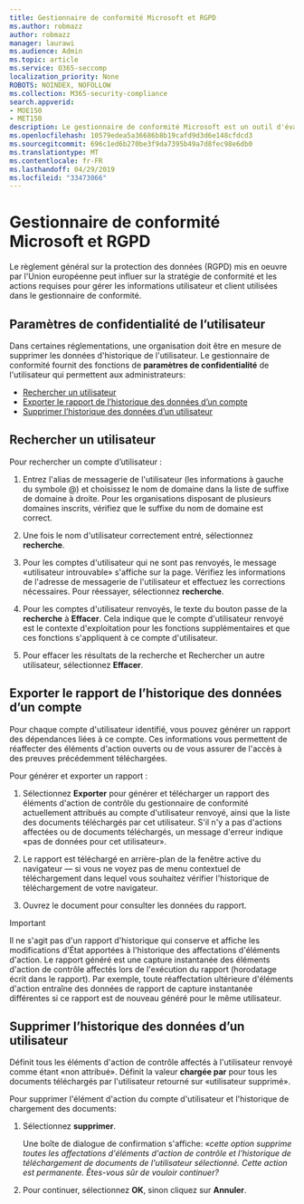 ```yaml
---
title: Gestionnaire de conformité Microsoft et RGPD
ms.author: robmazz
author: robmazz
manager: laurawi
ms.audience: Admin
ms.topic: article
ms.service: O365-seccomp
localization_priority: None
ROBOTS: NOINDEX, NOFOLLOW
ms.collection: M365-security-compliance
search.appverid:
- MOE150
- MET150
description: Le gestionnaire de conformité Microsoft est un outil d'évaluation des risques gratuit basé sur un flux de travail dans le portail d'approbation de service Microsoft. Le gestionnaire de conformité vous permet de suivre, d'affecter et de vérifier les activités de conformité réglementaire liées aux services Cloud de Microsoft.
ms.openlocfilehash: 10579edea5a36686b8b19cafd9d3d6e148cfdcd3
ms.sourcegitcommit: 696c1ed6b270be3f9da7395b49a7d8fec98e6db0
ms.translationtype: MT
ms.contentlocale: fr-FR
ms.lasthandoff: 04/29/2019
ms.locfileid: "33473066"
---
```

# <a name="microsoft-compliance-manager-and-the-gdpr"></a>Gestionnaire de conformité Microsoft et RGPD

Le règlement général sur la protection des données (RGPD) mis en oeuvre par l'Union européenne peut influer sur la stratégie de conformité et les actions requises pour gérer les informations utilisateur et client utilisées dans le gestionnaire de conformité.

## <a name="user-privacy-settings"></a>Paramètres de confidentialité de l’utilisateur

Dans certaines réglementations, une organisation doit être en mesure de supprimer les données d'historique de l'utilisateur. Le gestionnaire de conformité fournit des fonctions de **paramètres de confidentialité** de l'utilisateur qui permettent aux administrateurs:
  
- [Rechercher un utilisateur](#search-for-a-user)
- [Exporter le rapport de l’historique des données d’un compte](#export-a-report-of-account-data-history)
- [Supprimer l’historique des données d’un utilisateur](#delete-user-data-history)
  
## <a name="search-for-a-user"></a>Rechercher un utilisateur

Pour rechercher un compte d’utilisateur :
  
1. Entrez l'alias de messagerie de l'utilisateur (les informations à gauche du symbole @) et choisissez le nom de domaine dans la liste de suffixe de domaine à droite. Pour les organisations disposant de plusieurs domaines inscrits, vérifiez que le suffixe du nom de domaine est correct.

2. Une fois le nom d'utilisateur correctement entré, sélectionnez **recherche**.

3. Pour les comptes d'utilisateur qui ne sont pas renvoyés, le message «utilisateur introuvable» s'affiche sur la page. Vérifiez les informations de l'adresse de messagerie de l'utilisateur et effectuez les corrections nécessaires. Pour réessayer, sélectionnez **recherche**.

4. Pour les comptes d'utilisateur renvoyés, le texte du bouton passe de la **recherche** à **Effacer**. Cela indique que le compte d'utilisateur renvoyé est le contexte d'exploitation pour les fonctions supplémentaires et que ces fonctions s'appliquent à ce compte d'utilisateur.

5. Pour effacer les résultats de la recherche et Rechercher un autre utilisateur, sélectionnez **Effacer**.

## <a name="export-a-report-of-account-data-history"></a>Exporter le rapport de l’historique des données d’un compte

Pour chaque compte d'utilisateur identifié, vous pouvez générer un rapport des dépendances liées à ce compte. Ces informations vous permettent de réaffecter des éléments d'action ouverts ou de vous assurer de l'accès à des preuves précédemment téléchargées.
  
 Pour générer et exporter un rapport :
  
1. Sélectionnez **Exporter** pour générer et télécharger un rapport des éléments d'action de contrôle du gestionnaire de conformité actuellement attribués au compte d'utilisateur renvoyé, ainsi que la liste des documents téléchargés par cet utilisateur. S'il n'y a pas d'actions affectées ou de documents téléchargés, un message d'erreur indique «pas de données pour cet utilisateur».

2. Le rapport est téléchargé en arrière-plan de la fenêtre active du navigateur — si vous ne voyez pas de menu contextuel de téléchargement dans lequel vous souhaitez vérifier l'historique de téléchargement de votre navigateur.

3. Ouvrez le document pour consulter les données du rapport.

> [!IMPORTANT]
> Il ne s'agit pas d'un rapport d'historique qui conserve et affiche les modifications d'État apportées à l'historique des affectations d'éléments d'action. Le rapport généré est une capture instantanée des éléments d'action de contrôle affectés lors de l'exécution du rapport (horodatage écrit dans le rapport). Par exemple, toute réaffectation ultérieure d'éléments d'action entraîne des données de rapport de capture instantanée différentes si ce rapport est de nouveau généré pour le même utilisateur.
  
## <a name="delete-user-data-history"></a>Supprimer l’historique des données d’un utilisateur

Définit tous les éléments d'action de contrôle affectés à l'utilisateur renvoyé comme étant «non attribué». Définit la valeur **chargée par** pour tous les documents téléchargés par l'utilisateur retourné sur «utilisateur supprimé».
  
Pour supprimer l'élément d'action du compte d'utilisateur et l'historique de chargement des documents:
  
1. Sélectionnez **supprimer**.

    Une boîte de dialogue de confirmation s'affiche: «*cette option supprime toutes les affectations d'éléments d'action de contrôle et l'historique de téléchargement de documents de l'utilisateur sélectionné. Cette action est permanente. Êtes-vous sûr de vouloir continuer?*

2. Pour continuer, sélectionnez **OK**, sinon cliquez sur **Annuler**.